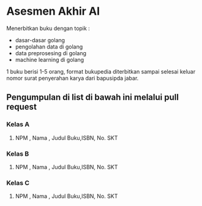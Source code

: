 # Asesmen Akhir AI

Menerbitkan buku dengan topik :
* dasar-dasar golang
* pengolahan data di golang
* data preprosesing di golang
* machine learning di golang

1 buku berisi 1-5 orang, format bukupedia diterbitkan sampai selesai keluar nomor surat penyerahan karya dari bapusipda jabar.

## Pengumpulan di list di bawah ini melalui pull request

### Kelas A
1. NPM , Nama , Judul Buku,ISBN, No. SKT

### Kelas B
1. NPM , Nama , Judul Buku,ISBN, No. SKT

### Kelas C
1. NPM , Nama , Judul Buku,ISBN, No. SKT